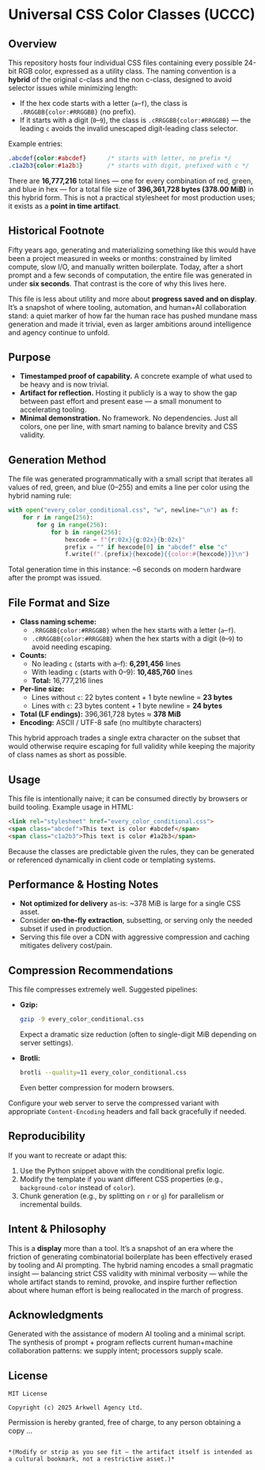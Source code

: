 # Universal CSS Color Classes (UCCC)

## Overview

This repository hosts four individual CSS files containing every possible 24-bit RGB color, expressed as a utility class. The naming convention is a **hybrid** of the original c-class and the non c-class, designed to avoid selector issues while minimizing length:

- If the hex code starts with a letter (`a`–`f`), the class is `.RRGGBB{color:#RRGGBB}` (no prefix).  
- If it starts with a digit (`0`–`9`), the class is `.cRRGGBB{color:#RRGGBB}` — the leading `c` avoids the invalid unescaped digit-leading class selector.  

Example entries:

```css
.abcdef{color:#abcdef}      /* starts with letter, no prefix */
.c1a2b3{color:#1a2b3}       /* starts with digit, prefixed with c */
```

There are **16,777,216** total lines — one for every combination of red, green, and blue in hex — for a total file size of **396,361,728 bytes (378.00 MiB)** in this hybrid form. This is not a practical stylesheet for most production uses; it exists as a **point in time artifact**.

## Historical Footnote

Fifty years ago, generating and materializing something like this would have been a project measured in weeks or months: constrained by limited compute, slow I/O, and manually written boilerplate. Today, after a short prompt and a few seconds of computation, the entire file was generated in under **six seconds**. That contrast is the core of why this lives here.

This file is less about utility and more about **progress saved and on display**. It’s a snapshot of where tooling, automation, and human+AI collaboration stand: a quiet marker of how far the human race has pushed mundane mass generation and made it trivial, even as larger ambitions around intelligence and agency continue to unfold.

## Purpose

- **Timestamped proof of capability.** A concrete example of what used to be heavy and is now trivial.  
- **Artifact for reflection.** Hosting it publicly is a way to show the gap between past effort and present ease — a small monument to accelerating tooling.  
- **Minimal demonstration.** No framework. No dependencies. Just all colors, one per line, with smart naming to balance brevity and CSS validity.

## Generation Method

The file was generated programmatically with a small script that iterates all values of red, green, and blue (0–255) and emits a line per color using the hybrid naming rule:

```python
with open("every_color_conditional.css", "w", newline="\n") as f:
    for r in range(256):
        for g in range(256):
            for b in range(256):
                hexcode = f"{r:02x}{g:02x}{b:02x}"
                prefix = "" if hexcode[0] in "abcdef" else "c"
                f.write(f".{prefix}{hexcode}{{color:#{hexcode}}}\n")
```

Total generation time in this instance: ~6 seconds on modern hardware after the prompt was issued.

## File Format and Size

- **Class naming scheme:**  
  - `.RRGGBB{color:#RRGGBB}` when the hex starts with a letter (`a`–`f`).  
  - `.cRRGGBB{color:#RRGGBB}` when the hex starts with a digit (`0`–`9`) to avoid needing escaping.  
- **Counts:**  
  - No leading `c` (starts with a–f): **6,291,456** lines  
  - With leading `c` (starts with 0–9): **10,485,760** lines  
  - **Total:** 16,777,216 lines  
- **Per-line size:**  
  - Lines without `c`: 22 bytes content + 1 byte newline = **23 bytes**  
  - Lines with `c`: 23 bytes content + 1 byte newline = **24 bytes**  
- **Total (LF endings):** 396,361,728 bytes ≈ **378 MiB**  
- **Encoding:** ASCII / UTF-8 safe (no multibyte characters)  

This hybrid approach trades a single extra character on the subset that would otherwise require escaping for full validity while keeping the majority of class names as short as possible.

## Usage

This file is intentionally naive; it can be consumed directly by browsers or build tooling. Example usage in HTML:

```html
<link rel="stylesheet" href="every_color_conditional.css">
<span class="abcdef">This text is color #abcdef</span>
<span class="c1a2b3">This text is color #1a2b3</span>
```

Because the classes are predictable given the rules, they can be generated or referenced dynamically in client code or templating systems.

## Performance & Hosting Notes

- **Not optimized for delivery** as-is: ~378 MiB is large for a single CSS asset.  
- Consider **on-the-fly extraction**, subsetting, or serving only the needed subset if used in production.  
- Serving this file over a CDN with aggressive compression and caching mitigates delivery cost/pain.

## Compression Recommendations

This file compresses extremely well. Suggested pipelines:

- **Gzip:**  
  ```sh
  gzip -9 every_color_conditional.css
  ```
  Expect a dramatic size reduction (often to single-digit MiB depending on server settings).  

- **Brotli:**  
  ```sh
  brotli --quality=11 every_color_conditional.css
  ```
  Even better compression for modern browsers.

Configure your web server to serve the compressed variant with appropriate `Content-Encoding` headers and fall back gracefully if needed.

## Reproducibility

If you want to recreate or adapt this:

1. Use the Python snippet above with the conditional prefix logic.  
2. Modify the template if you want different CSS properties (e.g., `background-color` instead of `color`).  
3. Chunk generation (e.g., by splitting on `r` or `g`) for parallelism or incremental builds.

## Intent & Philosophy

This is a **display** more than a tool. It’s a snapshot of an era where the friction of generating combinatorial boilerplate has been effectively erased by tooling and AI prompting. The hybrid naming encodes a small pragmatic insight — balancing strict CSS validity with minimal verbosity — while the whole artifact stands to remind, provoke, and inspire further reflection about where human effort is being reallocated in the march of progress.

## Acknowledgments

Generated with the assistance of modern AI tooling and a minimal script. The synthesis of prompt + program reflects current human+machine collaboration patterns: we supply intent; processors supply scale.

## License

```text
MIT License

Copyright (c) 2025 Arkwell Agency Ltd.
```

Permission is hereby granted, free of charge, to any person obtaining a copy
...
```

*(Modify or strip as you see fit — the artifact itself is intended as a cultural bookmark, not a restrictive asset.)*
```
